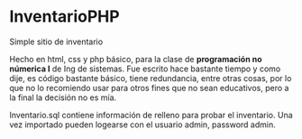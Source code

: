# InventarioPHP
Simple sitio de inventario

Hecho en html, css y php básico, para la clase de **programación no númerica I** de Ing de sistemas. Fue escrito hace bastante tiempo y como dije, es código bastante básico, tiene redundancia, entre otras cosas, por lo que no lo recomiendo usar para otros fines que no sean educativos, pero a la final la decisión no es mía. 

Inventario.sql contiene información de relleno para probar el inventario. Una vez importado pueden logearse con el usuario admin, password admin.
